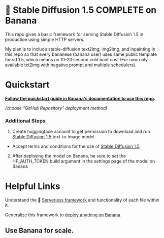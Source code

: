 # 🍌 Stable Diffusion 1.5 COMPLETE on Banana

This repo gives a basic framework for serving Stable Diffusion 1.5 in production using simple HTTP servers.

My plan is to include stable-diffusion text2img, img2img, and inpainting in this repo so that every bananese (banana user) uses same public template for sd 1.5, which means no 10-20 second cold boot cost (For now only available txt2img with negative prompt and multiple schedulers).

# Quickstart

**[Follow the quickstart guide in Banana's documentation to use this repo](https://docs.banana.dev/banana-docs/quickstart).**

_(choose "GitHub Repository" deployment method)_

### Additional Steps

1. Create huggingface account to get permission to download and run [Stable Diffusion 1.5](https://huggingface.co/runwayml/stable-diffusion-v1-5) text-to-image model.

- Accept terms and conditions for the use of [Stable Diffusion 1.5](https://huggingface.co/runwayml/stable-diffusion-v1-5)

2. After deploying the model on Banana, be sure to set the HF_AUTH_TOKEN build argument in the settings page of the model on Banana

# Helpful Links

Understand the 🍌 [Serverless framework](https://docs.banana.dev/banana-docs/core-concepts/inference-server/serverless-framework) and functionality of each file within it.

Generalize this framework to [deploy anything on Banana](https://docs.banana.dev/banana-docs/resources/how-to-serve-anything-on-banana).

## Use Banana for scale.
